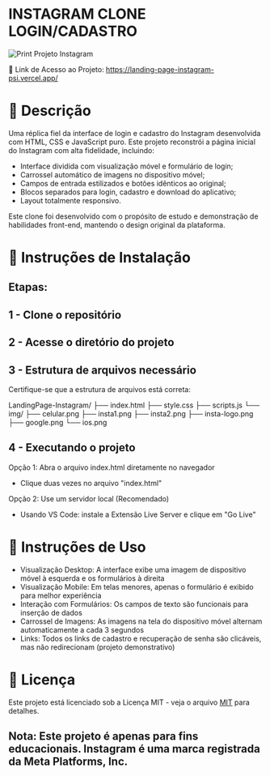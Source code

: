 # INSTAGRAM CLONE LOGIN/CADASTRO

![Print Projeto Instagram](https://github.com/user-attachments/assets/0e501ce3-57f3-46eb-b601-435cd7520c8e)

🔗 Link de Acesso ao Projeto: https://landing-page-instagram-psi.vercel.app/

# 📝 Descrição

Uma réplica fiel da interface de login e cadastro do Instagram desenvolvida com HTML, CSS e JavaScript puro. Este projeto reconstrói a página inicial do Instagram com alta fidelidade, incluindo:

* Interface dividida com visualização móvel e formulário de login; 
* Carrossel automático de imagens no dispositivo móvel;
* Campos de entrada estilizados e botões idênticos ao original; 
* Blocos separados para login, cadastro e download do aplicativo;
* Layout totalmente responsivo.

Este clone foi desenvolvido com o propósito de estudo e demonstração de habilidades front-end, mantendo o design original da plataforma.

# 🚀 Instruções de Instalação

## Etapas:

## 1 - Clone o repositório

## 2 - Acesse o diretório do projeto

## 3 - Estrutura de arquivos necessário
  Certifique-se que a estrutura de arquivos está correta:

LandingPage-Instagram/
├── index.html
├── style.css
├── scripts.js
└── img/
    ├── celular.png
    ├── insta1.png
    ├── insta2.png
    ├── insta-logo.png
    ├── google.png
    └── ios.png

## 4 - Executando o projeto
Opção 1: Abra o arquivo index.html diretamente no navegador

* Clique duas vezes no arquivo "index.html"

Opção 2: Use um servidor local (Recomendado)

* Usando VS Code: instale a Extensão Live Server e clique em "Go Live"

# 📖 Instruções de Uso

* Visualização Desktop: A interface exibe uma imagem de dispositivo móvel à esquerda e os formulários à direita
* Visualização Mobile: Em telas menores, apenas o formulário é exibido para melhor experiência
* Interação com Formulários: Os campos de texto são funcionais para inserção de dados
* Carrossel de Imagens: As imagens na tela do dispositivo móvel alternam automaticamente a cada 3 segundos
* Links: Todos os links de cadastro e recuperação de senha são clicáveis, mas não redirecionam (projeto demonstrativo)

# 📜 Licença

Este projeto está licenciado sob a Licença MIT - veja o arquivo [MIT](./LICENSE) para detalhes.

## Nota: Este projeto é apenas para fins educacionais. Instagram é uma marca registrada da Meta Platforms, Inc.


  
  
